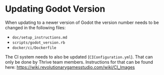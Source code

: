 Updating Godot Version
======================

When updating to a newer version of Godot the version number needs
to be changed in the following files:

- `doc/setup_instructions.md`
- `scripts/godot_version.rb`
- `docker/ci/Dockerfile`

The CI system needs to also be updated (`CIConfiguration.yml`). That
can only be done by Thrive team members. Instructions for that can be 
found here: https://wiki.revolutionarygamesstudio.com/wiki/CI_Images
